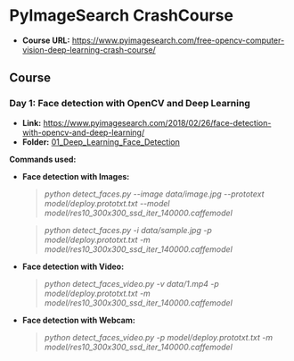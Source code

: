 # PyImageSearch CrashCourse

- **Course URL:** <https://www.pyimagesearch.com/free-opencv-computer-vision-deep-learning-crash-course/>

## Course

### Day 1: Face detection with OpenCV and Deep Learning

* **Link:** <https://www.pyimagesearch.com/2018/02/26/face-detection-with-opencv-and-deep-learning/>
* **Folder:** [01_Deep_Learning_Face_Detection](https://github.com/SourabhR23/PyImageSearch-CrashCourse/tree/master/01_Deep_Learning_Face_Detection)

**Commands used:**

* **Face detection with Images:**

    > *python detect_faces.py --image data/image.jpg --prototext model/deploy.prototxt.txt --model model/res10_300x300_ssd_iter_140000.caffemodel*
    
    > *python detect_faces.py -i data/sample.jpg -p model/deploy.prototxt.txt -m model/res10_300x300_ssd_iter_140000.caffemodel*


* **Face detection with Video:**

    > *python detect_faces_video.py -v data/1.mp4 -p model/deploy.prototxt.txt -m model/res10_300x300_ssd_iter_140000.caffemodel*


* **Face detection with Webcam:**

    > *python detect_faces_video.py -p model/deploy.prototxt.txt -m model/res10_300x300_ssd_iter_140000.caffemodel*
